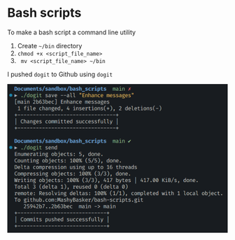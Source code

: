 # Bash scripts

To make a bash script a command line utility

1. Create `~/bin` directory
2. `chmod +x <script_file_name>`
3. ` mv <script_file_name> ~/bin`

I pushed `dogit` to Github using `dogit`

![dogit](./assets/image.png)

